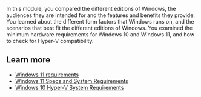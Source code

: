 In this module, you compared the different editions of Windows, the audiences they are intended for and the features and benefits they provide. You learned about the different form factors that Windows runs on, and the scenarios that best fit the different editions of Windows. You examined the minimum hardware requirements for Windows 10 and Windows 11, and how to check for Hyper-V compatibility.

## Learn more

 -  [Windows 11 requirements](/windows/whats-new/windows-11-requirements)<br>
 -  [Windows 11 Specs and System Requirements](https://www.microsoft.com/en-us/windows/windows-11-specifications?r=1)
 -  [Windows 10 Hyper-V System Requirements](/virtualization/hyper-v-on-windows/reference/hyper-v-requirements)
